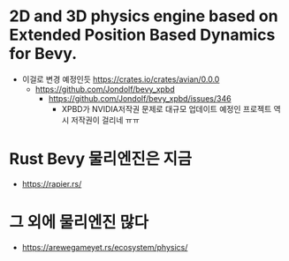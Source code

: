 # 2D and 3D physics engine based on Extended Position Based Dynamics for Bevy.
- 이걸로 변경 예정인듯 https://crates.io/crates/avian/0.0.0
  - https://github.com/Jondolf/bevy_xpbd
    - https://github.com/Jondolf/bevy_xpbd/issues/346
      - XPBD가 NVIDIA저작권 문제로 대규모 업데이트 예정인 프로젝트 역시 저작권이 걸리네 ㅠㅠ 

# Rust Bevy 물리엔진은 지금 
- https://rapier.rs/

# 그 외에 물리엔진 많다
- https://arewegameyet.rs/ecosystem/physics/